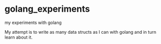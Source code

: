 # golang_experiments
my experiments with golang

My attempt is to write as many data structs as I can with golang and in turn learn about it. 

